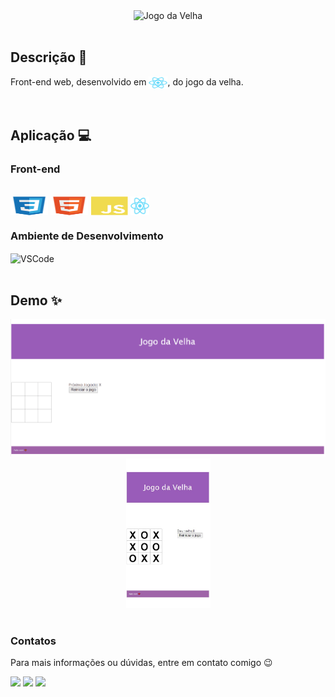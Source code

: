 <div align = "center">
  <img ali = "Jogo-da-velha" title = "Jogo da Velha" width="500" src = "src"/>
</div>

</br>

## Descrição 📄

<p align = "justify"> Front-end web, desenvolvido em <img align="center" alt="React" height="20" width="30" src="https://raw.githubusercontent.com/devicons/devicon/master/icons/react/react-original.svg">, do jogo da velha.</p>

</br>

## Aplicação 💻

### Front-end

<div style="display: inline_block"><br>
  <img align="center" alt="CSS" height="30" width="60" src="https://raw.githubusercontent.com/devicons/devicon/master/icons/css3/css3-original.svg">
  <img align="center" alt="HTML" height="30" width="60" src="https://raw.githubusercontent.com/devicons/devicon/master/icons/html5/html5-original.svg">
  <img align="center" alt="Js" height="30" width="60" src="https://raw.githubusercontent.com/devicons/devicon/master/icons/javascript/javascript-plain.svg">
  <img align="center" alt="React" height="30" width="30" src="https://raw.githubusercontent.com/devicons/devicon/master/icons/react/react-original.svg">
</div>

### Ambiente de Desenvolvimento

<div style="display: inline_block">
  <img align="center" alt="VSCode" height="40" width="40" src="https://img.icons8.com/color/48/000000/visual-studio-code-2019.png">
</div>

</br>

## Demo ✨

<div align = "center" style="display: inline_block">
  <img ali = "Jogo-da-velha" title = "Jogo da Velha" width="525" src = "src/Jogo_da_velha.gif"/>
  <img ali = "Jogo-da-velha" title = "Jogo da Velha Front-end" width=" 135" src = "src/Jogo_da_velha_front.png"/>
</div>

</br>

### Contatos

Para mais informações ou dúvidas, entre em contato comigo 😉

<div> 
  <a href="https://github.com/arianacabral" target="_blank"><img src="https://img.shields.io/badge/GitHub-100000?style=for-the-badge&logo=github&logoColor=skyblue" target="_blank"></a>
  <a href = "mailto:arianacabral57@ufu.br"><img src="https://img.shields.io/badge/-UFU-%23337?style=for-the-badge&logo=gmail&logoColor=white" target="_blank"></a>
  <a href="https://discord.gg/RTXE2NMVSA" target="_blank"><img src="https://img.shields.io/badge/Discord-7289DA?style=for-the-badge&logo=discord&logoColor=white" target="_blank"></a> 
</div>
